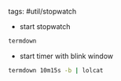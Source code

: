 tags: #util/stopwatch

- start stopwatch
```sh
termdown
```
- start timer with blink window
```sh
termdown 10m15s -b | lolcat
```